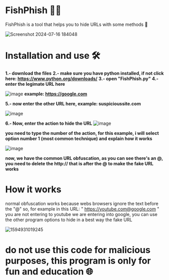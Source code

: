 # FishPhish 🕵️‍♂️
FishPhish is a tool that helps you to hide URLs with some methods 🔭

![Screenshot 2024-07-16 184048](https://github.com/user-attachments/assets/408ff217-c5bd-4566-a7b4-ad69335dd6c3)

# Installation and use 🛠️

**1.- download the files**
**2.- make sure you have python installed, if not click here: https://www.python.org/downloads/**
**3.- open "FishPhish.py"**
**4.- enter the legimate URL here**

![image](https://github.com/user-attachments/assets/67de3f25-e9ce-4ab5-9f93-4d913c592ba1)
**example: https://google.com**

**5.- now enter the other URL here, example: suspicioussite.com**

![image](https://github.com/user-attachments/assets/cc8bf52a-49d9-4856-8679-dfef0824d733)

**6.- Now, enter the action to hide the URL**
![image](https://github.com/user-attachments/assets/9f862c83-4008-4ba7-9728-b02edbd6460e)

**you need to type the number of the action, for this example, i will select option number 1 (most common technique) and explain how it works**

![image](https://github.com/user-attachments/assets/811c75c3-8ab1-46a0-8362-c40e0013c21b)

**now, we have the common URL obfuscation, as you can see there's an @, you need to delete the http:// that is after the @ to make the fake URL works**

# How it works
normal obfuscation works because webs browsers ignore the text before the "@" so, for example in this URL: " https://youtube.com@google.com " you are not entering to youtube we are entering into google, you can use the other program options to hide in a best way the fake URL

![1594931019245](https://github.com/user-attachments/assets/44209fd9-07b3-4f84-a97b-596d47eb3f95)

# do not use this code for malicious purposes, this program is only for fun and education 🌐
